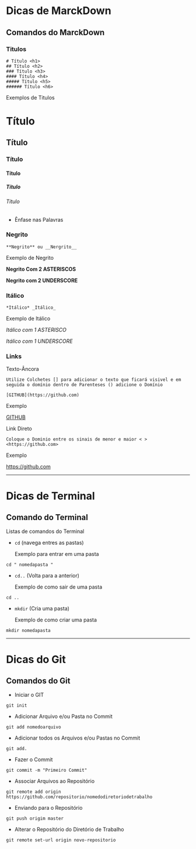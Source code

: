 # Dicas de MarckDown

## Comandos do MarckDown

### Titulos

```
# Título <h1>
## Título <h2>
### Título <h3>
#### Título <h4>
##### Título <h5>
###### Título <h6>
```

Exemplos de Titulos

# Título

## Título

### Título

#### Título

##### Título

###### Título

- Ênfase nas Palavras

### Negrito

```
**Negrito** ou __Nergrito__
```

Exemplo de Negrito

**Negrito Com 2 ASTERISCOS**

**Negrito com 2 UNDERSCORE**

### Itálico

```
*Itálico* _Itálico_
```

Exemplo de Itálico

_Itálico com 1 ASTERISCO_

_Itálico com 1 UNDERSCORE_

### Links

Texto-Âncora

```
Utilize Colchetes [] para adicionar o texto que ficará visivel e em seguida o domínio dentro de Parenteses () adicione o Domínio

[GITHUB](https://github.com)
```

Exemplo

[GITHUB](https://github.com)

Link Direto

```
Coloque o Dominio entre os sinais de menor e maior < >
<https://github.com>
```

Exemplo

<https://github.com>

---

# Dicas de Terminal

## Comando do Terminal

Listas de comandos do Terminal

- `cd` (navega entres as pastas)

  Exemplo para entrar em uma pasta

```
cd " nomedapasta "
```

- `cd..` (Volta para a anterior)

  Exemplo de como sair de uma pasta

```
cd ..
```

- `mkdir` (Cria uma pasta)

  Exemplo de como criar uma pasta

```
mkdir nomedapasta
```

---

# Dicas do Git

## Comandos do Git

- Iniciar o GIT

```
git init
```

- Adicionar Arquivo e/ou Pasta no Commit

```
git add nomedoarquivo
```

- Adicionar todos os Arquivos e/ou Pastas no Commit

```
git add.
```

- Fazer o Commit

```
git commit -m "Primeiro Commit"
```

- Associar Arquivos ao Repositório

```
git remote add origin https://github.com/repositorio/nomedodiretoriodetrabalho
```

- Enviando para o Repositório

```
git push origim master
```

- Alterar o Repositório do Diretório de Trabalho

```
git remote set-url origin novo-repositorio
```
